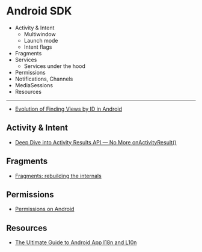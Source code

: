 
# Android SDK

- Activity & Intent
  - Multiwindow 
  - Launch mode
  - Intent flags
- Fragments
- Services
  - Services under the hood
- Permissions
- Notifications, Channels
- MediaSessions
- Resources

___

- [Evolution of Finding Views by ID in Android](https://android.jlelse.eu/evolution-of-finding-views-android-98b8ef5b9249)

## Activity & Intent

- [Deep Dive into Activity Results API — No More onActivityResult()](https://android.jlelse.eu/activity-results-api-69be5a225e86)

## Fragments

- [Fragments: rebuilding the internals](https://medium.com/androiddevelopers/fragments-rebuilding-the-internals-61913f8bf48e)

## Permissions

- [Permissions on Android](https://developer.android.com/guide/topics/permissions/overview)


## Resources
- [The Ultimate Guide to Android App I18n and L10n](https://proandroiddev.com/the-ultimate-guide-to-android-app-internationalization-and-localization-89b6c33fe741)
